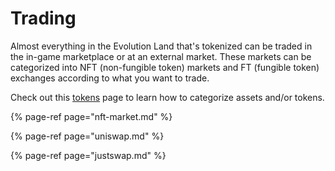 # Trading

Almost everything in the Evolution Land that's tokenized can be traded in the in-game marketplace or at an external market. These markets can be categorized into NFT \(non-fungible token\) markets and FT \(fungible token\) exchanges according to what you want to trade.

Check out this [tokens](../../getting-started/tokens/) page to learn how to categorize assets and/or tokens.

{% page-ref page="nft-market.md" %}

{% page-ref page="uniswap.md" %}

{% page-ref page="justswap.md" %}

